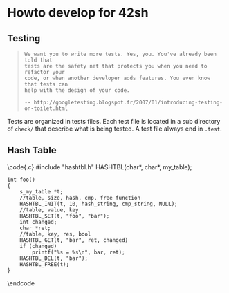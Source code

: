 Howto develop for 42sh
======================

Testing
-------

<blockquote>

    We want you to write more tests. Yes, you. You've already been told that
    tests are the safety net that protects you when you need to refactor your
    code, or when another developer adds features. You even know that tests can
    help with the design of your code.

    -- http://googletesting.blogspot.fr/2007/01/introducing-testing-on-toilet.html

</blockquote>

Tests are organized in tests files. Each test file is located in a sub
directory of `check/` that describe what is being tested. A test file always
end in `.test`.

Hash Table
----------

\code{.c}
    #include "hashtbl.h"
    HASHTBL(char*, char*, my_table);

    int foo()
    {
        s_my_table *t;
        //table, size, hash, cmp, free function
        HASHTBL_INIT(t, 10, hash_string, cmp_string, NULL);
        //table, value, key
        HASHTBL_SET(t, "foo", "bar");
        int changed;
        char *ret;
        //table, key, res, bool
        HASHTBL_GET(t, "bar", ret, changed)
        if (changed)
            printf("%s = %s\n", bar, ret);
        HASHTBL_DEL(t, "bar");
        HASHTBL_FREE(t);
    }
\endcode
